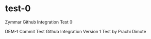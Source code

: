 # test-0
Zymmar Github Integration Test 0

DEM-1 Commit Test
Github Integration Version 1
Test by Prachi Dimote
